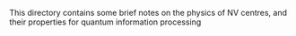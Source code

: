 This directory contains some brief notes on the physics of NV centres, and their properties for quantum information processing
